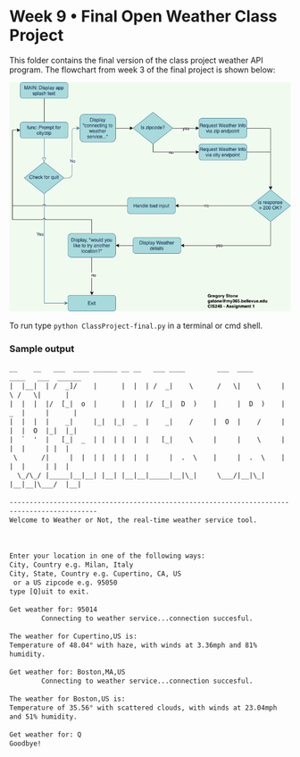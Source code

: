 # Week 9 • Final Open Weather Class Project
This folder contains the final version of the class project weather API program. The flowchart from week 3 of the final project is shown below:

![Original Flow Chart](img/ClassProjectFlow.png)

To run type `python ClassProject-final.py` in a terminal or cmd shell.

### Sample output
```
__    __   ___  ____ ______ __ __   ___ ____        ___  ____       ____   ___  ______ 
|  |__|  | /  _]/    |      |  |  | /  _|    \      /   \|    \     |    \ /   \|      |
|  |  |  |/  [_|  o  |      |  |  |/  [_|  D  )    |     |  D  )    |  _  |     |      |
|  |  |  |    _|     |_|  |_|  _  |    _|    /     |  O  |    /     |  |  |  O  |_|  |_|
|  `  '  |   [_|  _  | |  | |  |  |   [_|    \     |     |    \     |  |  |     | |  |  
 \      /|     |  |  | |  | |  |  |     |  .  \    |     |  .  \    |  |  |     | |  |  
  \_/\_/ |_____|__|__| |__| |__|__|_____|__|\_|     \___/|__|\_|    |__|__|\___/  |__|  
                                                                                        
--------------------------------------------------------------------------------------------
Welcome to Weather or Not, the real-time weather service tool.



Enter your location in one of the following ways:
City, Country e.g. Milan, Italy
City, State, Country e.g. Cupertino, CA, US
 or a US zipcode e.g. 95050
type [Q]uit to exit.

Get weather for: 95014
        Connecting to weather service...connection succesful.

The weather for Cupertino,US is:
Temperature of 48.04° with haze, with winds at 3.36mph and 81% humidity.

Get weather for: Boston,MA,US
        Connecting to weather service...connection succesful.

The weather for Boston,US is:
Temperature of 35.56° with scattered clouds, with winds at 23.04mph and 51% humidity.

Get weather for: Q
Goodbye!
```